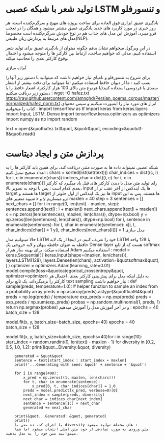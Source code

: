 # تولید شعر با شبکه عصبی LSTM و تنسورفلو

یادگیری عمیق ابزاری فوق العاده برای ساخت پروژه های مهیج و سرگرم‌کننده است، هر روز خبری در مورد کاربرد های جدید یادگیری عمیق منتشر میشود و همگان را در تعجب فرو میبرد، آموزش این مدل های جذاب هم در نوع خودش سرگرم‌کننده است مخصوصا مدل های مرتبط به پردازش زبان طبیعی(NLP).

در این ویرگول میخواهم نشان بدهم چگونه میتوان از یادگیری عمیق برای تولید شعر استفاده کنیم، مدلی که خواهیم ساخت، ارتباط بین کارکتر ها را متوجه میشود و احتمال وقوع کارکتر بعدی را محاسبه میکند.

آماده سازی

برای شروع به تنسورفلو و نامپای نیاز خواهیم داشت که میتوانید با دستور زیر آنها را نصب کنید :
ما از دیوان حافظ استفاده میکنیم اما میتوانید برای دقت بیشتر از اشعار سعدی یا فردوسی استفاده کنید(یا هرنوع متن بالای 100 هزار کارکتر)، اشعار حافظ را با دستور زیر دریافت میکنیم :
wget -O hafez.txt https://raw.githubusercontent.com/amnghd/Persian_poems_corpus/master/normalized/hafez_norm.txt
ابزار های مورد نیاز را ایمپورت میکنیم و سپس محتوای کتاب را میخوانیم :
import tensorflow as tf
import keras
from keras.layers import  Input, LSTM, Dense
import tensorflow.keras.optimizers as optimizers
import numpy as np
import random

text = open(&quothafez.txt&quot, &quotr&quot, encoding=&quotutf-8&quot).read()
# پردازش متن و ایجاد دیتاست
شبکه عصبی نمیتواند داده ها به صورت متنی دریافت کند، برای همین باید کارکتر ها را به اعداد صحیح تبدیل کنیم :
chars = sorted(list(set(text)))
char_indices = dict((c, i) for i, c in enumerate(chars))
indices_char = dict((i, c) for i, c in enumerate(chars))]
رای تولید متن مدل با دیدن کارکتر های قبل یاد میگیرد که کارکتر بعدی کدام است :
پس با توجه به تصویر بالا، input ها یک ایندکس از آخر عقب تر از target ها هستند و target ها نیز یک ایندکس از اول جلوتر از input ها هستند، پس به این شیوه متغییر های x و y رو میسازیم:
maxlen = 40
step = 3
sentences = []
next_chars = []
for i in range(0, len(text) - maxlen, step):
    sentences.append(text[i : i + maxlen])
    next_chars.append(text[i + maxlen])
x = np.zeros((len(sentences), maxlen, len(chars)), dtype=np.bool)
y = np.zeros((len(sentences), len(chars)), dtype=np.bool)
for i, sentence in enumerate(sentences):
    for t, char in enumerate(sentence):
        x[i, t, char_indices[char]] = 1
    y[i, char_indices[next_chars[i]]] = 1
    مدل سازی

حالا میتوانیم مدل LSTM خود را تعریف کنیم. در اینجا از یک لایه LSTM با 128 واحد حافظه به عنوان حافظه پنهان و لایه خروجی یک Dense layer هست که از تابع softmax استفاده میکند، برای بهینه ساز هم از Adam استفاده میکنیم :
model = keras.Sequential(
    [
        keras.Input(shape=(maxlen, len(chars))),
        layers.LSTM(128),
        layers.Dense(len(chars), activation=&quotsoftmax&quot),
    ]
)
optimizer = optimizers.Adam(learning_rate=0.01)
model.compile(loss=&quotcategorical_crossentropy&quot, optimizer=optimizer)
به دلیل اینکه مدل برای پیش‌بینی کارکتر بعدی، احتمال هر کارکتر را برمیگرداند، یک تابع برای text sampling نیاز خواهیم داشت :
def sample(preds, temperature=1.0):
    # helper function to sample an index from a probability array
    preds = np.asarray(preds).astype(&quotfloat64&quot)
    preds = np.log(preds) / temperature
    exp_preds = np.exp(preds)
    preds = exp_preds / np.sum(exp_preds)
    probas = np.random.multinomial(1, preds, 1)
    return np.argmax(probas)
    و در آخر آموزش مدل را آموزش میدهیم :
    epochs = 40
batch_size = 128

model.fit(x, y, batch_size=batch_size, epochs=40)
epochs = 40
batch_size = 128

model.fit(x, y, batch_size=batch_size, epochs=40)for i in range(10):
    start_index = random.randint(0, len(text) - maxlen - 1)
    for diversity in [0.2, 0.5, 1.0, 1.2]:
        print(&quot...Diversity:&quot, diversity)

        generated = &quot&quot
        sentence = text[start_index : start_index + maxlen]
        print('...Generating with seed: &quot' + sentence + '&quot')

        for i in range(400):
            x_pred = np.zeros((1, maxlen, len(chars)))
            for t, char in enumerate(sentence):
                x_pred[0, t, char_indices[char]] = 1.0
            preds = model.predict(x_pred, verbose=0)[0]
            next_index = sample(preds, diversity)
            next_char = indices_char[next_index]
            sentence = sentence[1:] + next_char
            generated += next_char

        print(&quot...Generated: &quot, generated)
        print()
        با اجرای کد، ده متن با diversity های مختلف تولید میشود :
        متن ورودی به صورت تصادفی از خود متن اصلی انتخاب میشود اما شما میتوانید متن خود را به مدل بدهید.
